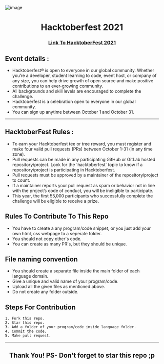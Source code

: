 ![image](https://camo.githubusercontent.com/5a8d352f17e028b08d7afe24eeb3293740bf399826ee1e3726dbae93d685c2b7/68747470733a2f2f6861636b746f626572666573742e6469676974616c6f6365616e2e636f6d2f5f6e7578742f696d672f6c6f676f2d6861636b746f626572666573742d66756c6c2e663432653362312e737667)

<h1 align="center"> Hacktoberfest 2021 </h1>

<h3 align="center">
    <a href="https://hacktoberfest.digitalocean.com/">
        Link To HacktoberFest 2021
    </a>
</h3>

## Event details :

- Hacktoberfest® is open to everyone in our global community. Whether you’re a developer, student learning to code, event host, or company of any size, you can help drive growth of open source and make positive contributions to an ever-growing community. 
- All backgrounds and skill levels are encouraged to complete the challenge.
- Hacktoberfest is a celebration open to everyone in our global community.
- You can sign up anytime between October 1 and October 31.

---

## HacktoberFest Rules :

- To earn your Hacktoberfest tee or tree reward, you must register and make four valid pull requests (PRs) between October 1-31 (in any time zone). 
- Pull requests can be made in any participating GitHub or GitLab hosted repository/project. Look for the 'hacktoberfest' topic to know if a repository/project is participating in Hacktoberfest. 
- Pull requests must be approved by a maintainer of the repository/project to count. 
- If a maintainer reports your pull request as spam or behavior not in line with the project’s code of conduct, you will be ineligible to participate. 
- This year, the first 55,000 participants who successfully complete the challenge will be eligible to receive a prize.


## Rules To Contribute To This Repo

-   You have to create a any program/code snippet, or you just add your own html, css webpage to a seperate folder.
-   You should not copy other's code.
-   You can create as many PR's, but they should be unique.

## File naming convention

 - You should create a separate file inside the main folder of each language domain.
 - Give a unique and valid name of your program/code.
 - Upload all the given files as mentioned above.
 - Do not create any folder outside.
     

## Steps For Contribution

    1. Fork this repo.
    2. Star this repo.
    3. Add a folder of your program/code inside language folder.
    4. Commit the code.
    5. Make pull request.
    
***

<h2 align="center">
    <p>
        Thank You! 
        PS- Don't forget to star this repo ;p
    </p>
</h2>


    
